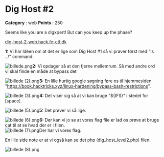 # Dig Host #2

**Category** : web **Points** : 250

Seems like you are a digxpert! But can you keep up the phase?

[dig-host-2-web.hack.fe-ctf.dk](http://dig-host-2-web.hack.fe-ctf.dk)

**1:** Vi har Idéen om at det er lige som Dig Host #1 så vi prøver først med "ls ../"  command.

![billede.png](.attachments.42558/billede.png)**2:** Vi opdager så at den fjerne mellemrum. Så med andre ord vi skal finde en måde at bypass det

![billede (2).png](.attachments.42558/billede%20%282%29.png)**3:** En lille hurtig google søgning føre os til hjemmesiden "<https://book.hacktricks.xyz/linux-hardening/bypass-bash-restrictions>".

![billede (3).png](.attachments.42558/billede%20%283%29.png)**4:** Det viser sig så at vi kan bruge "${IFS}" i stedet for [space].

![billede (5).png](.attachments.42558/billede%20%285%29.png)**5:** Det prøver vi så lige.

![billede (6).png](.attachments.42558/billede%20%286%29.png)**6:** Der kan vi jo se at vores flag file er lad os prøve at bruge cat til at se hvad der er i filen.  
![billede (7).png](.attachments.42558/billede%20%287%29.png)Der har vi vores flag.

En lille side note er at vi også kan se det php (dig_host_level2.php) filen.

![billede (8).png](.attachments.42558/billede%20%288%29.png)